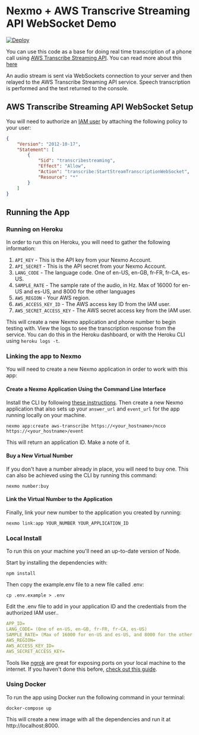 # Nexmo + AWS Transcrive Streaming API WebSocket Demo
[![Deploy](https://www.herokucdn.com/deploy/button.svg)](https://nexmo.dev/aws-nexmo-transcribe-heroku)

You can use this code as a base for doing real time transcription of a phone call using [AWS Transcribe Streaming API](https://aws.amazon.com/transcribe/). You can read more about this [here](https://aws.amazon.com/blogs/aws/amazon-transcribe-streaming-now-supports-websockets/)

An audio stream is sent via WebSockets connection to your server and then relayed to the AWS Transcribe Streaming API service. Speech transcription is performed and the text returned to the console.

## AWS Transcribe Streaming API WebSocket Setup
You will need to authorize an [IAM user](https://console.aws.amazon.com/) by attaching the following policy to your user:

```json
{
    "Version": "2012-10-17",
    "Statement": [
        {
            "Sid": "transcribestreaming",
            "Effect": "Allow",
            "Action": "transcribe:StartStreamTranscriptionWebSocket",
            "Resource": "*"
        }
    ]
}
```

## Running the App

### Running on Heroku

In order to run this on Heroku, you will need to gather the following information:

1. `API_KEY` - This is the API key from your Nexmo Account.
1. `API_SECRET` - This is the API secret from your Nexmo Account.
1. `LANG_CODE` - The language code. One of en-US, en-GB, fr-FR, fr-CA, es-US.
1. `SAMPLE_RATE` - The sample rate of the audio, in Hz. Max of 16000 for en-US and es-US, and 8000 for the other languages
1. `AWS_REGION` - Your AWS region.
1. `AWS_ACCESS_KEY_ID` - The AWS access key ID from the IAM user.
1. `AWS_SECRET_ACCESS_KEY` - The AWS secret access key from the IAM user.

This will create a new Nexmo application and phone number to begin testing with. View the logs to see the transcription response from the service. You can do this in the Heroku dashboard, or with the Heroku CLI using `heroku logs -t`.

### Linking the app to Nexmo
You will need to create a new Nexmo application in order to work with this app:

#### Create a Nexmo Application Using the Command Line Interface

Install the CLI by following [these instructions](https://github.com/Nexmo/nexmo-cli#installation). Then create a new Nexmo application that also sets up your `answer_url` and `event_url` for the app running locally on your machine.

```
nexmo app:create aws-transcribe https://<your_hostname>/ncco https://<your_hostname>/event
```

This will return an application ID. Make a note of it.

#### Buy a New Virtual Number
If you don't have a number already in place, you will need to buy one. This can also be achieved using the CLI by running this command:

```
nexmo number:buy
```

#### Link the Virtual Number to the Application
Finally, link your new number to the application you created by running:

```
nexmo link:app YOUR_NUMBER YOUR_APPLICATION_ID
```

### Local Install

To run this on your machine you'll need an up-to-date version of Node.

Start by installing the dependencies with:

```
npm install
```

Then copy the example.env file to a new file called .env:

```
cp .env.example > .env
```

Edit the .env file to add in your application ID and the credentials from the authorized IAM user..

```yaml
APP_ID=
LANG_CODE= (One of en-US, en-GB, fr-FR, fr-CA, es-US)
SAMPLE_RATE= (Max of 16000 for en-US and es-US, and 8000 for the other languages)
AWS_REGION=
AWS_ACCESS_KEY_ID=
AWS_SECRET_ACCESS_KEY=
```

Tools like [ngrok](https://ngrok.com/) are great for exposing ports on your local machine to the internet. If you haven't done this before, [check out this guide](https://www.nexmo.com/blog/2017/07/04/local-development-nexmo-ngrok-tunnel-dr/).

### Using Docker
To run the app using Docker run the following command in your terminal:

```
docker-compose up
```

This will create a new image with all the dependencies and run it at http://localhost:8000.

